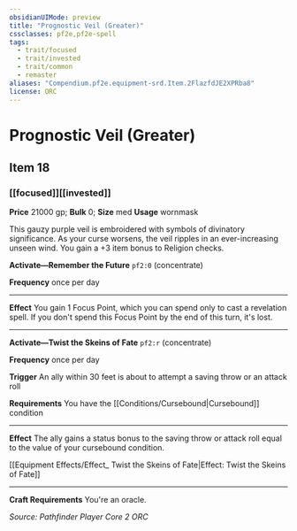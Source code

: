 ```yaml
---
obsidianUIMode: preview
title: "Prognostic Veil (Greater)"
cssclasses: pf2e,pf2e-spell
tags:
  - trait/focused
  - trait/invested
  - trait/common
  - remaster
aliases: "Compendium.pf2e.equipment-srd.Item.2FlazfdJE2XPRba8"
license: ORC
---
```

# Prognostic Veil (Greater)
## Item 18
### [[focused]][[invested]]


**Price** 21000 gp; 
**Bulk** 0; **Size** med
**Usage** wornmask

This gauzy purple veil is embroidered with symbols of divinatory significance. As your curse worsens, the veil ripples in an ever-increasing unseen wind. You gain a +3 item bonus to Religion checks.

**Activate—Remember the Future** `pf2:0` (concentrate)

**Frequency** once per day

* * *

**Effect** You gain 1 Focus Point, which you can spend only to cast a revelation spell. If you don't spend this Focus Point by the end of this turn, it's lost.

* * *

**Activate—Twist the Skeins of Fate** `pf2:r` (concentrate)

**Frequency** once per day

**Trigger** An ally within 30 feet is about to attempt a saving throw or an attack roll

**Requirements** You have the [[Conditions/Cursebound|Cursebound]] condition

* * *

**Effect** The ally gains a status bonus to the saving throw or attack roll equal to the value of your cursebound condition.

[[Equipment Effects/Effect_ Twist the Skeins of Fate|Effect: Twist the Skeins of Fate]]

* * *

**Craft Requirements** You're an oracle.

*Source: Pathfinder Player Core 2*
*ORC*